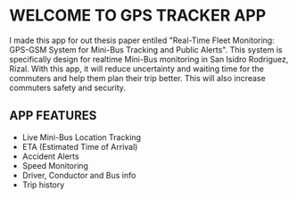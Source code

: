 # WELCOME TO GPS TRACKER APP
I made this app for out thesis paper entiled "Real-Time Fleet Monitoring: GPS-GSM System for Mini-Bus Tracking and Public Alerts".
This system is specifically design for realtime Mini-Bus monitoring in San Isidro Rodriguez, Rizal.
With this app, it will reduce uncertainty and waiting time for the commuters and help them plan their trip better.
This will also increase commuters safety and security.

## APP FEATURES
- Live Mini-Bus Location Tracking
- ETA (Estimated Time of Arrival)
- Accident Alerts
- Speed Monitoring
- Driver, Conductor and Bus info
- Trip history